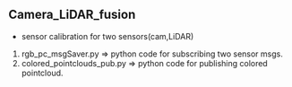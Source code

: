 ## Camera_LiDAR_fusion

- sensor calibration for two sensors(cam,LiDAR)

1. rgb_pc_msgSaver.py => python code for subscribing two sensor msgs.
2. colored_pointclouds_pub.py => python code for publishing colored pointcloud.
